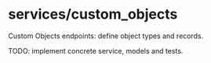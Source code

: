 # services/custom_objects

Custom Objects endpoints: define object types and records.

TODO: implement concrete service, models and tests.
